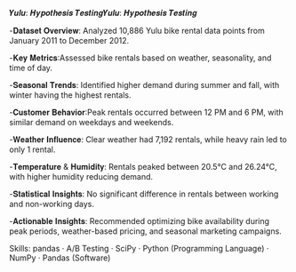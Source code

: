 𝒀𝒖𝒍𝒖: 𝑯𝒚𝒑𝒐𝒕𝒉𝒆𝒔𝒊𝒔 𝑻𝒆𝒔𝒕𝒊𝒏𝒈𝒀𝒖𝒍𝒖: 𝑯𝒚𝒑𝒐𝒕𝒉𝒆𝒔𝒊𝒔 𝑻𝒆𝒔𝒕𝒊𝒏𝒈

-𝐃𝐚𝐭𝐚𝐬𝐞𝐭 𝐎𝐯𝐞𝐫𝐯𝐢𝐞𝐰: Analyzed 10,886 Yulu bike rental data points from January 2011 to December 2012.

-𝐊𝐞𝐲 𝐌𝐞𝐭𝐫𝐢𝐜𝐬:Assessed bike rentals based on weather, seasonality, and time of day.

-𝐒𝐞𝐚𝐬𝐨𝐧𝐚𝐥 𝐓𝐫𝐞𝐧𝐝𝐬: Identified higher demand during summer and fall, with winter having the highest rentals.

-𝐂𝐮𝐬𝐭𝐨𝐦𝐞𝐫 𝐁𝐞𝐡𝐚𝐯𝐢𝐨𝐫:Peak rentals occurred between 12 PM and 6 PM, with similar demand on weekdays and weekends.

-𝐖𝐞𝐚𝐭𝐡𝐞𝐫 𝐈𝐧𝐟𝐥𝐮𝐞𝐧𝐜𝐞: Clear weather had 7,192 rentals, while heavy rain led to only 1 rental.

-𝐓𝐞𝐦𝐩𝐞𝐫𝐚𝐭𝐮𝐫𝐞 & 𝐇𝐮𝐦𝐢𝐝𝐢𝐭𝐲: Rentals peaked between 20.5°C and 26.24°C, with higher humidity reducing demand.

-𝐒𝐭𝐚𝐭𝐢𝐬𝐭𝐢𝐜𝐚𝐥 𝐈𝐧𝐬𝐢𝐠𝐡𝐭𝐬: No significant difference in rentals between working and non-working days.

-𝐀𝐜𝐭𝐢𝐨𝐧𝐚𝐛𝐥𝐞 𝐈𝐧𝐬𝐢𝐠𝐡𝐭𝐬: Recommended optimizing bike availability during peak periods, weather-based pricing, and seasonal marketing campaigns.

Skills: pandas · A/B Testing · SciPy · Python (Programming Language) · NumPy · Pandas (Software)
